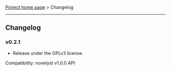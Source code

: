 [Project home page](index) > Changelog

------------------------------------------------------------------------

## Changelog

### v0.2.1

- Release under the GPLv3 license.

Compatibility: novelyst v1.0.0 API
